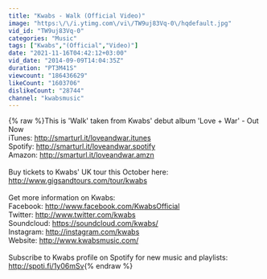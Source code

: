 ```yaml
---
title: "Kwabs - Walk (Official Video)"
image: "https:\/\/i.ytimg.com\/vi\/TW9uj83Vq-0\/hqdefault.jpg"
vid_id: "TW9uj83Vq-0"
categories: "Music"
tags: ["Kwabs","(Official","Video)"]
date: "2021-11-16T04:42:12+03:00"
vid_date: "2014-09-09T14:04:35Z"
duration: "PT3M41S"
viewcount: "186436629"
likeCount: "1603706"
dislikeCount: "28744"
channel: "kwabsmusic"
---
```

{% raw %}This is 'Walk' taken from Kwabs' debut album 'Love + War' - Out Now<br />iTunes: <a rel="nofollow" target="blank" href="http://smarturl.it/loveandwar.itunes">http://smarturl.it/loveandwar.itunes</a><br />Spotify: <a rel="nofollow" target="blank" href="http://smarturl.it/loveandwar.spotify">http://smarturl.it/loveandwar.spotify</a> <br />Amazon: <a rel="nofollow" target="blank" href="http://smarturl.it/loveandwar.amzn">http://smarturl.it/loveandwar.amzn</a><br /><br />Buy tickets to Kwabs' UK tour this October here: <a rel="nofollow" target="blank" href="http://www.gigsandtours.com/tour/kwabs">http://www.gigsandtours.com/tour/kwabs</a><br /><br />Get more information on Kwabs:<br />Facebook: <a rel="nofollow" target="blank" href="http://www.facebook.com/KwabsOfficial">http://www.facebook.com/KwabsOfficial</a><br />Twitter: <a rel="nofollow" target="blank" href="http://www.twitter.com/kwabs">http://www.twitter.com/kwabs</a><br />Soundcloud: <a rel="nofollow" target="blank" href="https://soundcloud.com/kwabs/">https://soundcloud.com/kwabs/</a><br />Instagram: <a rel="nofollow" target="blank" href="http://instagram.com/kwabs">http://instagram.com/kwabs</a><br />Website: <a rel="nofollow" target="blank" href="http://www.kwabsmusic.com/">http://www.kwabsmusic.com/</a><br /><br />Subscribe to Kwabs profile on Spotify for new music and playlists:  <a rel="nofollow" target="blank" href="http://spoti.fi/1y06mSv">http://spoti.fi/1y06mSv</a>{% endraw %}
